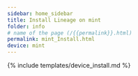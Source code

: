 ```yaml
---
sidebar: home_sidebar
title: Install Lineage on mint
folder: info
# name of the page (/{{permalink}}.html)
permalink: mint_Install.html
device: mint
---
```

{% include templates/device_install.md %}

